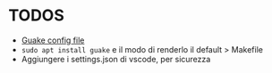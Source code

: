 
# TODOS

+ [Guake config file](https://unix.stackexchange.com/questions/474137/where-does-guake-put-it-user-preferences)
+ `sudo apt install guake` e il modo di renderlo il default > Makefile
+ Aggiungere i settings.json di vscode, per sicurezza
